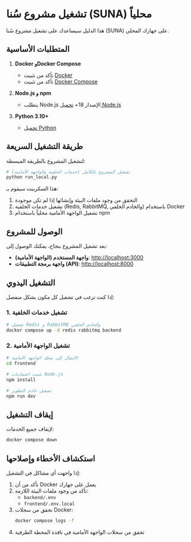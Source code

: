 # تشغيل مشروع سُنا (SUNA) محلياً

هذا الدليل سيساعدك على تشغيل مشروع سُنا (SUNA) على جهازك المحلي.

## المتطلبات الأساسية

1. **Docker وDocker Compose**
   - تأكد من تثبيت [Docker](https://docs.docker.com/get-docker/)
   - تأكد من تثبيت [Docker Compose](https://docs.docker.com/compose/install/)

2. **Node.js و npm**
   - يتطلب Node.js الإصدار 18+ [تحميل Node.js](https://nodejs.org/)

3. **Python 3.10+**
   - [تحميل Python](https://www.python.org/downloads/)

## طريقة التشغيل السريعة

لتشغيل المشروع بالطريقة المبسطة:

```bash
# تشغيل المشروع بالكامل (خدمات الخلفية والواجهة الأمامية)
python run_local.py
```

هذا السكريبت سيقوم بـ:
1. التحقق من وجود ملفات البيئة وإنشائها إذا لم تكن موجودة
2. تشغيل خدمات الخلفية (Redis, RabbitMQ, والخادم الخلفي) باستخدام Docker
3. تشغيل الواجهة الأمامية محلياً باستخدام npm

## الوصول للمشروع

بعد تشغيل المشروع بنجاح، يمكنك الوصول إلى:

- **واجهة المستخدم (الواجهة الأمامية)**: [http://localhost:3000](http://localhost:3000)
- **واجهة برمجة التطبيقات (API)**:  [http://localhost:8000](http://localhost:8000)

## التشغيل اليدوي

إذا كنت ترغب في تشغيل كل مكون بشكل منفصل:

### 1. تشغيل خدمات الخلفية

```bash
# تشغيل Redis و RabbitMQ والخادم الخلفي
docker compose up -d redis rabbitmq backend
```

### 2. تشغيل الواجهة الأمامية

```bash
# الانتقال إلى مجلد الواجهة الأمامية
cd frontend

# تثبيت اعتماديات Node.js
npm install

# تشغيل خادم التطوير
npm run dev
```

## إيقاف التشغيل

لإيقاف جميع الخدمات:

```bash
docker compose down
```

## استكشاف الأخطاء وإصلاحها

إذا واجهت أي مشاكل في التشغيل:

1. تأكد من أن Docker يعمل على جهازك
2. تأكد من وجود ملفات البيئة اللازمة:
   - `backend/.env`
   - `frontend/.env.local`
3. تحقق من سجلات Docker:
   ```bash
   docker compose logs -f
   ```
4. تحقق من سجلات الواجهة الأمامية في نافذة المحطة الطرفية
